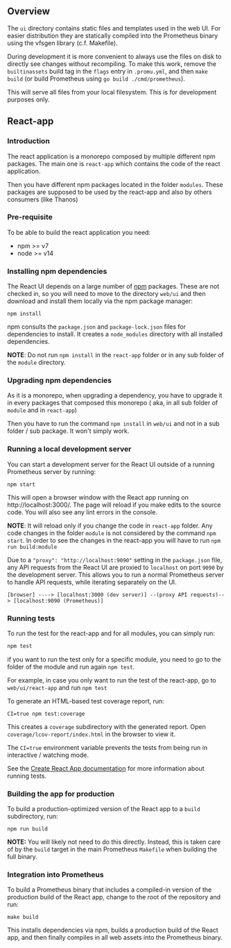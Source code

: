 ## Overview

The `ui` directory contains static files and templates used in the web UI. For easier distribution they are statically
compiled into the Prometheus binary using the vfsgen library (c.f. Makefile).

During development it is more convenient to always use the files on disk to directly see changes without recompiling. To
make this work, remove the `builtinassets` build tag in the `flags` entry in `.promu.yml`, and then `make build` (or
build Prometheus using
`go build ./cmd/prometheus`).

This will serve all files from your local filesystem. This is for development purposes only.

## React-app

### Introduction

The react application is a monorepo composed by multiple different npm packages. The main one is `react-app` which
contains the code of the react application.

Then you have different npm packages located in the folder `modules`. These packages are supposed to be used by the
react-app and also by others consumers (like Thanos)

### Pre-requisite

To be able to build the react application you need:

* npm >= v7
* node >= v14

### Installing npm dependencies

The React UI depends on a large number of [npm](https://www.npmjs.com/) packages. These are not checked in, so you will
need to move to the directory `web/ui` and then download and install them locally via the npm package manager:

    npm install

npm consults the `package.json` and `package-lock.json` files for dependencies to install. It creates a `node_modules`
directory with all installed dependencies.

**NOTE**: Do not run `npm install` in the `react-app` folder or in any sub folder of the `module` directory.

### Upgrading npm dependencies

As it is a monorepo, when upgrading a dependency, you have to upgrade it in every packages that composed this monorepo (
aka, in all sub folder of `module` and in `react-app`)

Then you have to run the command `npm install` in `web/ui` and not in a sub folder / sub package. It won't simply work.

### Running a local development server

You can start a development server for the React UI outside of a running Prometheus server by running:

    npm start

This will open a browser window with the React app running on http://localhost:3000/. The page will reload if you make
edits to the source code. You will also see any lint errors in the console.

**NOTE**: It will reload only if you change the code in `react-app` folder. Any code changes in the folder `module` is
not considered by the command `npm start`. In order to see the changes in the react-app you will have to
run `npm run build:module`

Due to a `"proxy": "http://localhost:9090"` setting in the `package.json` file, any API requests from the React UI are
proxied to `localhost` on port `9090` by the development server. This allows you to run a normal Prometheus server to
handle API requests, while iterating separately on the UI.

    [browser] ----> [localhost:3000 (dev server)] --(proxy API requests)--> [localhost:9090 (Prometheus)]

### Running tests

To run the test for the react-app and for all modules, you can simply run:

```bash
npm test
```

if you want to run the test only for a specific module, you need to go to the folder of the module and run
again `npm test`.

For example, in case you only want to run the test of the react-app, go to `web/ui/react-app` and run `npm test`

To generate an HTML-based test coverage report, run:

    CI=true npm test:coverage

This creates a `coverage` subdirectory with the generated report. Open `coverage/lcov-report/index.html` in the browser
to view it.

The `CI=true` environment variable prevents the tests from being run in interactive / watching mode.

See the [Create React App documentation](https://create-react-app.dev/docs/running-tests/) for more information about
running tests.

### Building the app for production

To build a production-optimized version of the React app to a `build` subdirectory, run:

    npm run build

**NOTE:** You will likely not need to do this directly. Instead, this is taken care of by the `build` target in the main
Prometheus `Makefile` when building the full binary.

### Integration into Prometheus

To build a Prometheus binary that includes a compiled-in version of the production build of the React app, change to the
root of the repository and run:

    make build

This installs dependencies via npm, builds a production build of the React app, and then finally compiles in all web
assets into the Prometheus binary.

